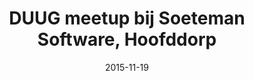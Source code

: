 ---
layout: default
title: "DUUG meetup bij Soeteman Software, Hoofddorp"
date: 2015-11-19
venue: "Burg. Pabstlaan 10-B 9 2131 XE , Hoofddorp"
ticket: "free"
time: "7:00pm"
href: "http://www.meetup.com/Dutch-Umbraco-User-Group/events/225557592/"
---
